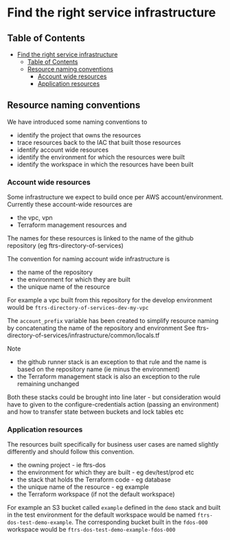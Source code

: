 # Find the right service infrastructure

## Table of Contents

- [Find the right service infrastructure](#find-the-right-service-infrastructure)
  - [Table of Contents](#table-of-contents)
  - [Resource naming conventions](#resource-naming-conventions)
    - [Account wide resources](#account-wide-resources)
    - [Application resources](#application-resources)

## Resource naming conventions

We have introduced some naming conventions to

- identify the project that owns the resources
- trace resources back to the IAC that built those resources
- identify account wide resources
- identify the environment for which the resources were built
- identify the workspace in which the resources have been built

### Account wide resources

Some infrastructure we expect to build once per AWS account/environment. Currently these account-wide resources are

- the vpc, vpn
- Terraform management resources and

The names for these resources is linked to the name of the github repository (eg ftrs-directory-of-services)

The convention for naming account wide infrastructure is

- the name of the repository
- the environment for which they are built
- the unique name of the resource

For example a vpc built from this repository for the develop environment would be `ftrs-directory-of-services-dev-my-vpc`

The `account_prefix` variable has been created to simplify resource naming by concatenating the name of the repository and environment
See ftrs-directory-of-services/infrastructure/common/locals.tf

Note

- the github runner stack is an exception to that rule and the name is based on the repository name (ie minus the environment)
- the Terraform management stack is also an exception to the rule remaining unchanged

Both these stacks could be brought into line later - but consideration would have to given to the configure-credentials action (passing an environment) and how to transfer state between buckets and lock tables etc

### Application resources

The resources built specifically for business user cases are named slightly differently and should follow this convention.

- the owning project - ie ftrs-dos
- the environment for which they are built - eg dev/test/prod etc
- the stack that holds the Terraform code - eg database
- the unique name of the resource - eg example
- the Terraform workspace (if not the default workspace)

For example an S3 bucket called `example` defined in the `demo` stack and built in the test environment for the default workspace would be named `ftrs-dos-test-demo-example`. The corresponding bucket built in the `fdos-000` workspace would be `ftrs-dos-test-demo-example-fdos-000`
